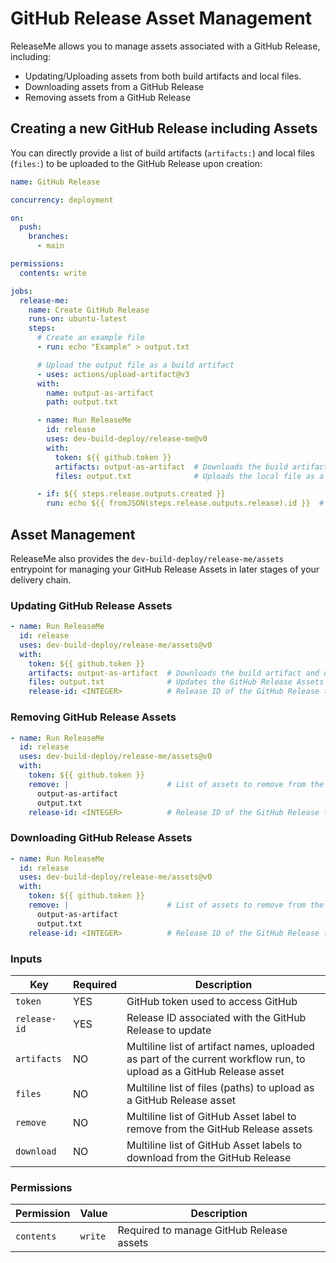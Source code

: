 <!--
SPDX-FileCopyrightText: 2023 Kevin de Jong <monkaii@hotmail.com>
SPDX-License-Identifier: MIT
-->

# GitHub Release Asset Management

ReleaseMe allows you to manage assets associated with a GitHub Release, including:

- Updating/Uploading assets from both build artifacts and local files.
- Downloading assets from a GitHub Release
- Removing assets from a GitHub Release

## Creating a new GitHub Release including Assets

You can directly provide a list of build artifacts (`artifacts:`) and local files (`files:`) to be uploaded to the GitHub Release upon creation:

```yaml
name: GitHub Release

concurrency: deployment

on:
  push:
    branches:
      - main

permissions:
  contents: write

jobs:
  release-me:
    name: Create GitHub Release
    runs-on: ubuntu-latest
    steps:
      # Create an example file
      - run: echo "Example" > output.txt

      # Upload the output file as a build artifact
      - uses: actions/upload-artifact@v3
      with:
        name: output-as-artifact
        path: output.txt

      - name: Run ReleaseMe
        id: release
        uses: dev-build-deploy/release-me@v0
        with:
          token: ${{ github.token }}
          artifacts: output-as-artifact  # Downloads the build artifact and uploads it as a GitHub Release Asset
          files: output.txt              # Uploads the local file as a GitHub Release Asset

      - if: ${{ steps.release.outputs.created }}
        run: echo ${{ fromJSON(steps.release.outputs.release).id }}  # This will provide the newly created GitHub Release ID
```

## Asset Management

ReleaseMe also provides the `dev-build-deploy/release-me/assets` entrypoint for managing your GitHub Release Assets in later stages of your delivery chain.

### Updating GitHub Release Assets

```yaml
- name: Run ReleaseMe
  id: release
  uses: dev-build-deploy/release-me/assets@v0
  with:
    token: ${{ github.token }}
    artifacts: output-as-artifact  # Downloads the build artifact and updates the GitHub Release assets
    files: output.txt              # Updates the GitHub Release Assets to include the local file
    release-id: <INTEGER>          # Release ID of the GitHub Release to update
```

### Removing GitHub Release Assets


```yaml
- name: Run ReleaseMe
  id: release
  uses: dev-build-deploy/release-me/assets@v0
  with:
    token: ${{ github.token }}
    remove: |                      # List of assets to remove from the GitHub Release
      output-as-artifact
      output.txt
    release-id: <INTEGER>          # Release ID of the GitHub Release to update
```

### Downloading GitHub Release Assets

```yaml
- name: Run ReleaseMe
  id: release
  uses: dev-build-deploy/release-me/assets@v0
  with:
    token: ${{ github.token }}
    remove: |                      # List of assets to remove from the GitHub Release
      output-as-artifact
      output.txt
    release-id: <INTEGER>          # Release ID of the GitHub Release to update
```

### Inputs

| Key | Required | Description |
| --- | --- | --- |
| `token` | YES | GitHub token used to access GitHub |
| `release-id` | YES | Release ID associated with the GitHub Release to update |
| `artifacts` | NO | Multiline list of artifact names, uploaded as part of the current workflow run, to upload as a GitHub Release asset |
| `files` | NO | Multiline list of files (paths) to upload as a GitHub Release asset |
| `remove` | NO | Multiline list of GitHub Asset label to remove from the GitHub Release assets |
| `download` | NO | Multiline list of GitHub Asset labels to download from the GitHub Release |

### Permissions

| Permission | Value | Description |
| --- | --- | --- |
| `contents` | `write` | Required to manage GitHub Release assets |